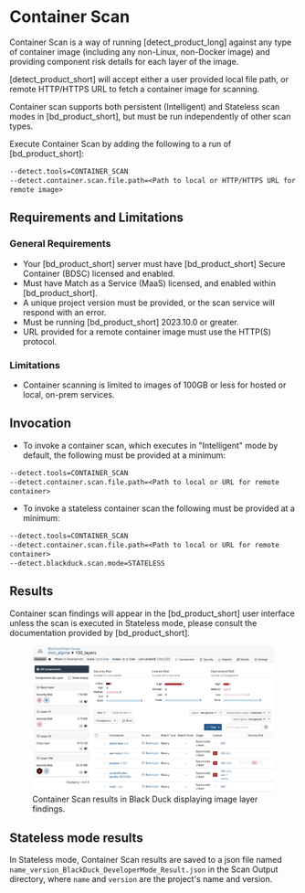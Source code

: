 # Container Scan

Container Scan is a way of running [detect_product_long] against any type of container image (including any non-Linux, non-Docker image) and providing component risk details for each layer of the image.

[detect_product_short] will accept either a user provided local file path, or remote HTTP/HTTPS URL to fetch a container image for scanning.

Container scan supports both persistent (Intelligent) and Stateless scan modes in [bd_product_short], but must be run independently of other scan types.

Execute Container Scan by adding the following to a run of [bd_product_short]:
````
--detect.tools=CONTAINER_SCAN
--detect.container.scan.file.path=<Path to local or HTTP/HTTPS URL for remote image>
````

## Requirements and Limitations

### General Requirements
 * Your [bd_product_short] server must have [bd_product_short] Secure Container (BDSC) licensed and enabled.
 * Must have Match as a Service (MaaS) licensed, and enabled within [bd_product_short].
 * A unique project version must be provided, or the scan service will respond with an error.
 * Must be running [bd_product_short] 2023.10.0 or greater.
 * URL provided for a remote container image must use the HTTP(S) protocol.
 
### Limitations
 * Container scanning is limited to images of 100GB or less for hosted or local, on-prem services.
 
## Invocation
 * To invoke a container scan, which executes in "Intelligent" mode by default, the following must be provided at a minimum:   
 ```
--detect.tools=CONTAINER_SCAN
--detect.container.scan.file.path=<Path to local or URL for remote container>
```
	
* To invoke a stateless container scan the following must be provided at a minimum:   
```
--detect.tools=CONTAINER_SCAN
--detect.container.scan.file.path=<Path to local or URL for remote container>
--detect.blackduck.scan.mode=STATELESS
```

## Results

Container scan findings will appear in the [bd_product_short] user interface unless the scan is executed in Stateless mode, please consult the documentation provided by [bd_product_short].

<figure>
    <img src="images/containerscan.png"
         alt="Container Scan Results">
    <figcaption>Container Scan results in Black Duck displaying image layer findings.</figcaption>
</figure>

## Stateless mode results

In Stateless mode, Container Scan results are saved to a json file named `name_version_BlackDuck_DeveloperMode_Result.json` in the Scan Output directory, where `name` and `version` are the project's name and version.
